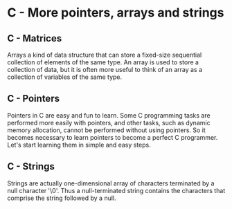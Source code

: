 # C - More pointers, arrays and strings
## C - Matrices
Arrays a kind of data structure that can store a fixed-size sequential collection of elements of the same type. An array is used to store a collection of data, but it is often more useful to think of an array as a collection of variables of the same type.

## C - Pointers
Pointers in C are easy and fun to learn. Some C programming tasks are performed more easily with pointers, and other tasks, such as dynamic memory allocation, cannot be performed without using pointers. So it becomes necessary to learn pointers to become a perfect C programmer. Let's start learning them in simple and easy steps.

## C - Strings
Strings are actually one-dimensional array of characters terminated by a null character '\0'. Thus a null-terminated string contains the characters that comprise the string followed by a null.

